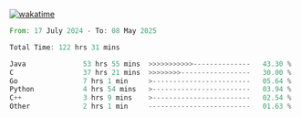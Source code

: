[![wakatime](https://wakatime.com/badge/user/5970ac98-85fb-4bfd-a7d8-142e7d5bd274.svg)](https://wakatime.com/@5970ac98-85fb-4bfd-a7d8-142e7d5bd274)

<!--START_SECTION:waka-->

```rust
From: 17 July 2024 - To: 08 May 2025

Total Time: 122 hrs 31 mins

Java              53 hrs 55 mins  >>>>>>>>>>>--------------   43.30 %
C                 37 hrs 21 mins  >>>>>>>>-----------------   30.00 %
Go                7 hrs 1 min     >------------------------   05.64 %
Python            4 hrs 54 mins   >------------------------   03.94 %
C++               3 hrs 9 mins    >------------------------   02.54 %
Other             2 hrs 1 min     -------------------------   01.63 %
```

<!--END_SECTION:waka-->
